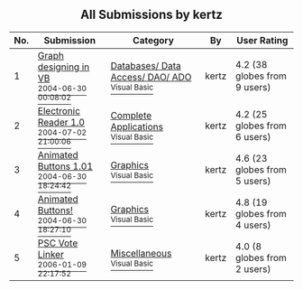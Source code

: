﻿<div align="center">

## All Submissions by kertz

</div>

No.  | Submission | Category | By   | User Rating
---- | ---------- | -------- | ---- | -----------
1 | [Graph designing in VB<br /><sup>2004-06-30 00:08:02</sup>](https://github.com/Planet-Source-Code/kertz-graph-designing-in-vb__1-54665) | [Databases/ Data Access/ DAO/ ADO<br /><sup>Visual Basic</sup>](../ByCategory/databases-data-access-dao-ado__1-6.md) | kertz | 4.2 (38 globes from 9 users)
2 | [Electronic Reader 1\.0<br /><sup>2004-07-02 21:00:06</sup>](https://github.com/Planet-Source-Code/kertz-electronic-reader-1-0__1-54771) | [Complete Applications<br /><sup>Visual Basic</sup>](../ByCategory/complete-applications__1-27.md) | kertz | 4.2 (25 globes from 6 users)
3 | [Animated Buttons 1\.01<br /><sup>2004-06-30 18:24:42</sup>](https://github.com/Planet-Source-Code/kertz-animated-buttons-1-01__1-54765) | [Graphics<br /><sup>Visual Basic</sup>](../ByCategory/graphics__1-46.md) | kertz | 4.6 (23 globes from 5 users)
4 | [Animated Buttons\!<br /><sup>2004-06-30 18:27:10</sup>](https://github.com/Planet-Source-Code/kertz-animated-buttons__1-54671) | [Graphics<br /><sup>Visual Basic</sup>](../ByCategory/graphics__1-46.md) | kertz | 4.8 (19 globes from 4 users)
5 | [PSC Vote Linker<br /><sup>2006-01-09 22:17:52</sup>](https://github.com/Planet-Source-Code/kertz-psc-vote-linker__1-63989) | [Miscellaneous<br /><sup>Visual Basic</sup>](../ByCategory/miscellaneous__1-1.md) | kertz | 4.0 (8 globes from 2 users)

